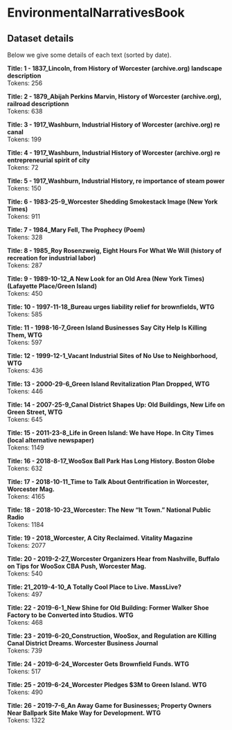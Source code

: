 # EnvironmentalNarrativesBook

## Dataset details
Below we give some details of each text (sorted by date).

<b>Title: 1 - 1837_Lincoln, from History of Worcester (archive.org) landscape description</b>
<br>Tokens: 256

<b>Title: 2 - 1879_Abijah Perkins Marvin, History of Worcester (archive.org), railroad descriptionn</b>
<br>Tokens: 638

<b>Title: 3 - 1917_Washburn, Industrial History of Worcester (archive.org) re canal</b>
<br>Tokens: 199

<b>Title: 4 - 1917_Washburn, Industrial History of Worcester (archive.org) re entrepreneurial spirit of city </b>
<br>Tokens: 72

<b>Title: 5 - 1917_Washburn, Industrial History, re importance of steam power</b>
<br>Tokens: 150

<b>Title: 6 - 1983-25-9_Worcester Shedding Smokestack Image (New York Times)</b>
<br>Tokens: 911

<b>Title: 7 - 1984_Mary Fell, The Prophecy (Poem)</b>
<br>Tokens: 328

<b>Title: 8 - 1985_Roy Rosenzweig, Eight Hours For What We Will (history of recreation for industrial labor)</b>
<br>Tokens: 287

<b>Title: 9 - 1989-10-12_A New Look for an Old Area (New York Times) (Lafayette Place/Green Island)</b>
<br>Tokens: 450

<b>Title: 10 - 1997-11-18_Bureau urges liability relief for brownfields, WTG</b>
<br>Tokens: 585

<b>Title: 11 - 1998-16-7_Green Island Businesses Say City Help Is Killing Them, WTG</b>
<br>Tokens: 597

<b>Title: 12 - 1999-12-1_Vacant Industrial Sites of No Use to Neighborhood, WTG</b>
<br>Tokens: 436

<b>Title: 13 - 2000-29-6_Green Island Revitalization Plan Dropped, WTG</b>
<br>Tokens: 446

<b>Title: 14 - 2007-25-9_Canal District Shapes Up: Old Buildings, New Life on Green Street, WTG </b>
<br>Tokens: 645

<b>Title: 15 - 2011-23-8_Life in Green Island: We have Hope. In City Times (local alternative newspaper)</b>
<br>Tokens: 1149

<b>Title: 16 - 2018-8-17_WooSox Ball Park Has Long History. Boston Globe</b>
<br>Tokens: 632

<b>Title: 17 - 2018-10-11_Time to Talk About Gentrification in Worcester, Worcester Mag.</b>
<br>Tokens: 4165

<b>Title: 18 - 2018-10-23_Worcester: The New  “It Town.” National Public Radio</b>
<br>Tokens: 1184

<b>Title: 19 - 2018_Worcester, A City Reclaimed.  Vitality Magazine</b>
<br>Tokens: 2077

<b>Title: 20 - 2019-2-27_Worcester Organizers Hear from Nashville, Buffalo on Tips for WooSox CBA Push, Worcester Mag.</b>
<br>Tokens: 540

<b>Title: 21_2019-4-10_A Totally Cool Place to Live. MassLive?</b>
<br>Tokens: 497

<b>Title: 22 - 2019-6-1_New Shine for Old Building: Former Walker Shoe Factory to be Converted into Studios. WTG</b>
<br>Tokens: 468

<b>Title: 23 - 2019-6-20_Construction, WooSox, and Regulation are Killing Canal District Dreams. Worcester Business Journal</b>
<br>Tokens: 739

<b>Title: 24 - 2019-6-24_Worcester Gets Brownfield Funds. WTG</b>
<br>Tokens: 517

<b>Title: 25 - 2019-6-24_Worcester Pledges $3M to Green Island. WTG</b>
<br>Tokens: 490

<b>Title: 26 - 2019-7-6_An Away Game for Businesses; Property Owners Near Ballpark Site Make Way for Development. WTG</b>
<br>Tokens: 1322
